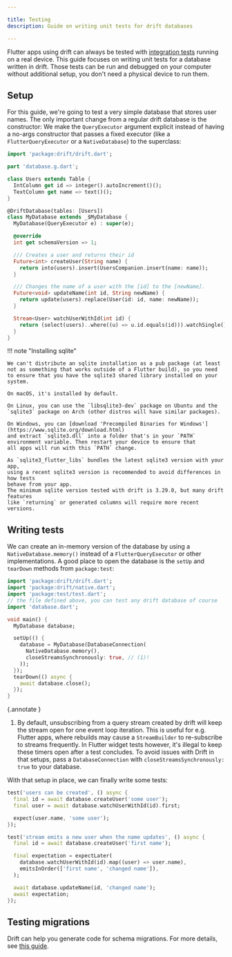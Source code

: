 ```yaml
---

title: Testing
description: Guide on writing unit tests for drift databases

---
```


Flutter apps using drift can always be tested with [integration tests](https://flutter.dev/docs/cookbook/testing/integration/introduction)
running on a real device. This guide focuses on writing unit tests for a database written in drift.
Those tests can be run and debugged on your computer without additional setup, you don't need a
physical device to run them.

## Setup

For this guide, we're going to test a very simple database that stores user names. The only important change from a regular drift
database is the constructor: We make the `QueryExecutor` argument explicit instead of having a no-args constructor that passes
a fixed executor (like a `FlutterQueryExecutor` or a `NativeDatabase`) to the superclass:

```dart
import 'package:drift/drift.dart';

part 'database.g.dart';

class Users extends Table {
  IntColumn get id => integer().autoIncrement()();
  TextColumn get name => text()();
}

@DriftDatabase(tables: [Users])
class MyDatabase extends _$MyDatabase {
  MyDatabase(QueryExecutor e) : super(e);

  @override
  int get schemaVersion => 1;

  /// Creates a user and returns their id
  Future<int> createUser(String name) {
    return into(users).insert(UsersCompanion.insert(name: name));
  }

  /// Changes the name of a user with the [id] to the [newName].
  Future<void> updateName(int id, String newName) {
    return update(users).replace(User(id: id, name: newName));
  }

  Stream<User> watchUserWithId(int id) {
    return (select(users)..where((u) => u.id.equals(id))).watchSingle();
  }
}
```

!!! note "Installing sqlite"


    We can't distribute an sqlite installation as a pub package (at least
    not as something that works outside of a Flutter build), so you need
    to ensure that you have the sqlite3 shared library installed on your
    system.

    On macOS, it's installed by default.

    On Linux, you can use the `libsqlite3-dev` package on Ubuntu and the
    `sqlite3` package on Arch (other distros will have similar packages).

    On Windows, you can [download 'Precompiled Binaries for Windows'](https://www.sqlite.org/download.html)
    and extract `sqlite3.dll` into a folder that's in your `PATH`
    environment variable. Then restart your device to ensure that
    all apps will run with this `PATH` change.

    As `sqlite3_flutter_libs` bundles the latest sqlite3 version with your app,
    using a recent sqlite3 version is recommended to avoid differences in how tests
    behave from your app.
    The minimum sqlite version tested with drift is 3.29.0, but many drift features
    like `returning` or generated columns will require more recent versions.




## Writing tests

We can create an in-memory version of the database by using a
`NativeDatabase.memory()` instead of a `FlutterQueryExecutor` or other implementations. A good
place to open the database is the `setUp` and `tearDown` methods from
`package:test`:

```dart
import 'package:drift/drift.dart';
import 'package:drift/native.dart';
import 'package:test/test.dart';
// the file defined above, you can test any drift database of course
import 'database.dart';

void main() {
  MyDatabase database;

  setUp(() {
    database = MyDatabase(DatabaseConnection(
      NativeDatabase.memory(),
      closeStreamsSynchronously: true, // (1)!
    ));
  });
  tearDown(() async {
    await database.close();
  });
}
```
{.annotate }

1. By default, unsubscribing from a query stream created by drift will keep the stream open for one event
   loop iteration. This is useful for e.g. Flutter apps, where rebuilds may cause a `StreamBuilder` to
   re-subscribe to streams frequently.
   In Flutter widget tests however, it's illegal to keep these timers open after a test concludes.
   To avoid issues with Drift in that setups, pass a `DatabaseConnection` with `closeStreamsSynchronously: true`
   to your database.

With that setup in place, we can finally write some tests:
```dart
test('users can be created', () async {
  final id = await database.createUser('some user');
  final user = await database.watchUserWithId(id).first;

  expect(user.name, 'some user');
});

test('stream emits a new user when the name updates', () async {
  final id = await database.createUser('first name');

  final expectation = expectLater(
    database.watchUserWithId(id).map((user) => user.name),
    emitsInOrder(['first name', 'changed name']),
  );

  await database.updateName(id, 'changed name');
  await expectation;
});
```

## Testing migrations

Drift can help you generate code for schema migrations. For more details, see
[this guide](Migrations/tests.md).
